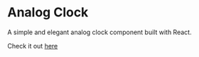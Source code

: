 # Analog Clock 

A simple and elegant analog clock component built with React. 

Check it out [here](https://umairghazi.github.io/react-analog-clock)
